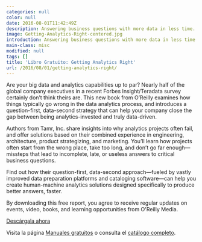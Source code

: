 ```yaml
---
categories: null
color: null
date: 2016-08-01T11:42:49Z
description: Answering business questions with more data in less time.
image: Getting-Analytics-Right-centered.jpg
introduction: Answering business questions with more data in less time.
main-class: misc
modified: null
tags: []
title: 'Libro Gratuito: Getting Analytics Right'
url: /2016/08/01/getting-analytics-right/
---
```


<figure>
   <amp-img on="tap:lightbox1" role="button" tabindex="0" layout="responsive" src="/assets/img/Getting-Analytics-Right-centered.jpg" alt="{{ title }}" title="{{ title }}" width="640px" height="336px">
   </amp-img>
</figure>

Are your big data and analytics capabilities up to par? Nearly half of the global company executives in a recent Forbes Insight/Teradata survey certainly don’t think theirs are. This new book from O’Reilly examines how things typically go wrong in the data analytics process, and introduces a question-first, data-second strategy that can help your company close the gap between being analytics-invested and truly data-driven.

Authors from Tamr, Inc. share insights into why analytics projects often fail, and offer solutions based on their combined experience in engineering, architecture, product strategizing, and marketing. You’ll learn how projects often start from the wrong place, take too long, and don’t go far enough—missteps that lead to incomplete, late, or useless answers to critical business questions.

<!--ad-->

Find out how their question-first, data-second approach—fueled by vastly improved data preparation platforms and cataloging software—can help you create human-machine analytics solutions designed specifically to produce better answers, faster.

By downloading this free report, you agree to receive regular updates on events, video, books, and learning opportunities from O'Reilly Media. 

<div class="button-post">
  <a href="http://bashyc-blogspot.tradepub.com/c/pubRD.mpl?sr=oc&_t=oc:&qf=w_oreb26" target="_blank">Descárgala ahora</a>
</div>

Visita la página [Manuales gratuitos][1] o consulta el [catálogo completo][2].

[1]: https://elbauldelprogramador.com/manuales-gratuitos/
[2]: http://elbauldelprogramador.tradepub.com/category/information-technology/1207/ "Catálogo completo de Guías gratuítas "

